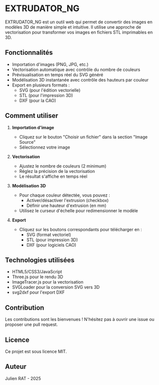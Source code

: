 # EXTRUDATOR_NG

EXTRUDATOR_NG est un outil web qui permet de convertir des images en modèles 3D de manière simple et intuitive. Il utilise une approche de vectorisation pour transformer vos images en fichiers STL imprimables en 3D.

## Fonctionnalités

- Importation d'images (PNG, JPG, etc.)
- Vectorisation automatique avec contrôle du nombre de couleurs
- Prévisualisation en temps réel du SVG généré
- Modélisation 3D instantanée avec contrôle des hauteurs par couleur
- Export en plusieurs formats :
  - SVG (pour l'édition vectorielle)
  - STL (pour l'impression 3D)
  - DXF (pour la CAO)

## Comment utiliser

1. **Importation d'image**
   - Cliquez sur le bouton "Choisir un fichier" dans la section "Image Source"
   - Sélectionnez votre image

2. **Vectorisation**
   - Ajustez le nombre de couleurs (2 minimum)
   - Réglez la précision de la vectorisation
   - Le résultat s'affiche en temps réel

3. **Modélisation 3D**
   - Pour chaque couleur détectée, vous pouvez :
     - Activer/désactiver l'extrusion (checkbox)
     - Définir une hauteur d'extrusion (en mm)
   - Utilisez le curseur d'échelle pour redimensionner le modèle

4. **Export**
   - Cliquez sur les boutons correspondants pour télécharger en :
     - SVG (format vectoriel)
     - STL (pour impression 3D)
     - DXF (pour logiciels CAO)

## Technologies utilisées

- HTML5/CSS3/JavaScript
- Three.js pour le rendu 3D
- ImageTracer.js pour la vectorisation
- SVGLoader pour la conversion SVG vers 3D
- svg2dxf pour l'export DXF

## Contribution

Les contributions sont les bienvenues ! N'hésitez pas à ouvrir une issue ou proposer une pull request.

## Licence

Ce projet est sous licence MIT.

## Auteur

Julien RAT - 2025
